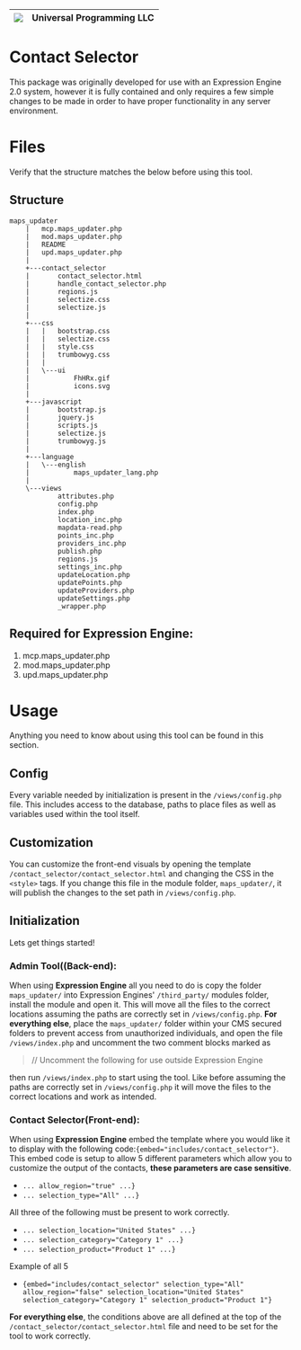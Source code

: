 ﻿
|[![](http://uprog.com/wp-content/uploads/2017/11/Logo-v0.4.png)](http://uprog.com/)| Universal Programming LLC |
|--------|--------|

# Contact Selector
This package was originally developed for use with an Expression Engine 2.0 system, however it is fully contained and only requires a few simple changes to be made in order to have proper functionality in any server environment.

# Files

Verify that the structure matches the below before using this tool.
## Structure

	
    maps_updater
    	|   mcp.maps_updater.php
    	|   mod.maps_updater.php
    	|   README
    	|   upd.maps_updater.php
    	|   
    	+---contact_selector
    	|       contact_selector.html
    	|       handle_contact_selector.php
    	|       regions.js
    	|       selectize.css
    	|       selectize.js
    	|       
    	+---css
    	|   |   bootstrap.css
    	|   |   selectize.css
    	|   |   style.css
    	|   |   trumbowyg.css
    	|   |   
    	|   \---ui
    	|           FhHRx.gif
    	|           icons.svg
    	|           
    	+---javascript
    	|       bootstrap.js
    	|       jquery.js
    	|       scripts.js
    	|       selectize.js
    	|       trumbowyg.js
    	|       
    	+---language
    	|   \---english
    	|           maps_updater_lang.php
    	|           
    	\---views
    	        attributes.php
    	        config.php
    	        index.php
    	        location_inc.php
    	        mapdata-read.php
    	        points_inc.php
    	        providers_inc.php
    	        publish.php
    	        regions.js
    	        settings_inc.php
    	        updateLocation.php
    	        updatePoints.php
    	        updateProviders.php
    	        updateSettings.php
    	        _wrapper.php
        

## Required for Expression Engine:

 1. mcp.maps_updater.php
 2. mod.maps_updater.php
 3. upd.maps_updater.php

# Usage
Anything you need to know about using this tool can be found in this section.
## Config
Every variable needed by initialization is present in the `/views/config.php` file. This includes access to the database, paths to place files as well as variables used within the tool itself.
## Customization
You can customize the front-end visuals by opening the template `/contact_selector/contact_selector.html` and changing the CSS in the `<style>` tags. If you change this file in the module folder, `maps_updater/`, it will publish the changes to the set path in `/views/config.php`.

## Initialization
Lets get things started!
### Admin Tool((Back-end):
When using **Expression Engine** all you need to do is copy the folder `maps_updater/` into Expression Engines' `/third_party/` modules folder, install the module and open it. This will move all the files to the correct locations assuming the paths are correctly set in `/views/config.php`.
**For everything else**, place the `maps_updater/` folder within your CMS secured folders to prevent access from unauthorized individuals, and open the file `/views/index.php` and uncomment the two comment blocks marked as

> // Uncomment the following for use outside Expression Engine

 then run `/views/index.php` to start using the tool. Like before assuming the paths are correctly set in `/views/config.php` it will move the files to the correct locations and work as intended.

### Contact Selector(Front-end):

When using **Expression Engine** embed the template where you would like it to display with the following code:`{embed="includes/contact_selector"}`.
This embed code is setup to allow 5 different parameters which allow you to customize the output of the contacts, **these parameters are case sensitive**.
 - `... allow_region="true" ...}`
 - `... selection_type="All" ...}`

All three of the following must be present to work correctly.
- `... selection_location="United States" ...}`
- `... selection_category="Category 1" ...}`
- `... selection_product="Product 1" ...}`

Example of all 5

 - `{embed="includes/contact_selector" selection_type="All" allow_region="false" selection_location="United States" selection_category="Category 1" selection_product="Product 1"}`

**For everything else**, the conditions above are all defined at the top of the `/contact_selector/contact_selector.html` file and need to be set for the tool to work correctly.

